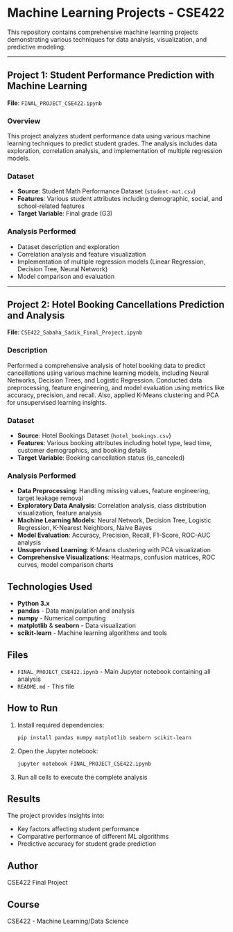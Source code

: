 # Machine Learning Projects - CSE422

This repository contains comprehensive machine learning projects demonstrating various techniques for data analysis, visualization, and predictive modeling.

---

## Project 1: Student Performance Prediction with Machine Learning
**File**: `FINAL_PROJECT_CSE422.ipynb`

### Overview
This project analyzes student performance data using various machine learning techniques to predict student grades. The analysis includes data exploration, correlation analysis, and implementation of multiple regression models.

### Dataset
- **Source**: Student Math Performance Dataset (`student-mat.csv`)
- **Features**: Various student attributes including demographic, social, and school-related features
- **Target Variable**: Final grade (G3)

### Analysis Performed
- Dataset description and exploration
- Correlation analysis and feature visualization
- Implementation of multiple regression models (Linear Regression, Decision Tree, Neural Network)
- Model comparison and evaluation

---

## Project 2: Hotel Booking Cancellations Prediction and Analysis
**File**: `CSE422_Sabaha_Sadik_Final_Project.ipynb`

### Description
Performed a comprehensive analysis of hotel booking data to predict cancellations using various machine learning models, including Neural Networks, Decision Trees, and Logistic Regression. Conducted data preprocessing, feature engineering, and model evaluation using metrics like accuracy, precision, and recall. Also, applied K-Means clustering and PCA for unsupervised learning insights.

### Dataset
- **Source**: Hotel Bookings Dataset (`hotel_bookings.csv`)
- **Features**: Various booking attributes including hotel type, lead time, customer demographics, and booking details
- **Target Variable**: Booking cancellation status (is_canceled)

### Analysis Performed
- **Data Preprocessing**: Handling missing values, feature engineering, target leakage removal
- **Exploratory Data Analysis**: Correlation analysis, class distribution visualization, feature analysis
- **Machine Learning Models**: Neural Network, Decision Tree, Logistic Regression, K-Nearest Neighbors, Naive Bayes
- **Model Evaluation**: Accuracy, Precision, Recall, F1-Score, ROC-AUC analysis
- **Unsupervised Learning**: K-Means clustering with PCA visualization
- **Comprehensive Visualizations**: Heatmaps, confusion matrices, ROC curves, model comparison charts

## Technologies Used
- **Python 3.x**
- **pandas** - Data manipulation and analysis
- **numpy** - Numerical computing
- **matplotlib** & **seaborn** - Data visualization
- **scikit-learn** - Machine learning algorithms and tools

## Files
- `FINAL_PROJECT_CSE422.ipynb` - Main Jupyter notebook containing all analysis
- `README.md` - This file

## How to Run
1. Install required dependencies:
   ```bash
   pip install pandas numpy matplotlib seaborn scikit-learn
   ```
2. Open the Jupyter notebook:
   ```bash
   jupyter notebook FINAL_PROJECT_CSE422.ipynb
   ```
3. Run all cells to execute the complete analysis

## Results
The project provides insights into:
- Key factors affecting student performance
- Comparative performance of different ML algorithms
- Predictive accuracy for student grade prediction

## Author
CSE422 Final Project

## Course
CSE422 - Machine Learning/Data Science